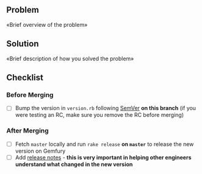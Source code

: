 ## Problem

«Brief overview of the problem»

## Solution

«Brief description of how you solved the problem»

## Checklist

### Before Merging

- [ ] Bump the version in `version.rb` following [SemVer](https://semver.org) **on this branch** (if you were testing an RC, make sure you remove the RC before merging)

### After Merging

- [ ] Fetch `master` locally and run `rake release` **on `master`** to release the new version on Gemfury
- [ ] Add [release notes](https://github.com/stitchfix/messaging/releases) - **this is very important in helping other engineers understand what changed in the new version**
